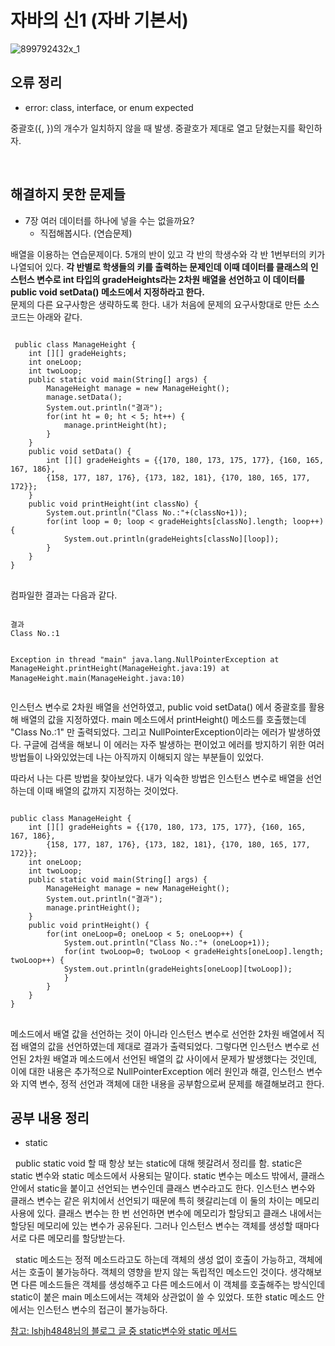 # 자바의 신1 (자바 기본서)
![899792432x_1](https://user-images.githubusercontent.com/52964052/91174549-63ef1400-e71a-11ea-90e7-c92698c797b4.jpg)
## 오류 정리
  -  error: class, interface, or enum expected <br>
 <p>  중괄호({, })의 개수가 일치하지 않을 때 발생. 중괄호가 제대로 열고 닫혔는지를 확인하자. </p>
 <br>
 
 ## 해결하지 못한 문제들
- 7장 여러 데이터를 하나에 넣을 수는 없을까요? 
  - 직접해봅시다. (연습문제) 
<p>  배열을 이용하는 연습문제이다. 5개의 반이 있고 각 반의 학생수와 각 반 1번부터의 키가 나열되어 있다. <strong>각 반별로 학생들의 키를 출력하는 문제인데 이때 데이터를 클래스의 인스턴스 변수로 int 타입의 gradeHeights라는 2차원 배열을 선언하고 이 데이터를 public void setData() 메소드에서 지정하라고 한다. </strong> <br>
문제의 다른 요구사항은 생략하도록 한다. 내가 처음에 문제의 요구사항대로 만든 소스코드는 아래와 같다. <br>
<pre>
<code>
 public class ManageHeight {
    int [][] gradeHeights;
    int oneLoop;
    int twoLoop;
    public static void main(String[] args) {
        ManageHeight manage = new ManageHeight();
        manage.setData();
        System.out.println("결과");
        for(int ht = 0; ht < 5; ht++) {
            manage.printHeight(ht);
        }
    }
    public void setData() {
        int [][] gradeHeights = {{170, 180, 173, 175, 177}, {160, 165, 167, 186}, 
        {158, 177, 187, 176}, {173, 182, 181}, {170, 180, 165, 177, 172}};
    }
    public void printHeight(int classNo) {
        System.out.println("Class No.:"+(classNo+1));
        for(int loop = 0; loop < gradeHeights[classNo].length; loop++) {
            System.out.println(gradeHeights[classNo][loop]);
        }
    }
}
</code>
</pre>
컴파일한 결과는 다음과 같다.
<pre>
<code>
결과
Class No.:1

Exception in thread "main" java.lang.NullPointerException
	at ManageHeight.printHeight(ManageHeight.java:19)
	at ManageHeight.main(ManageHeight.java:10)
</code>
</pre>
<p> 인스턴스 변수로 2차원 배열을 선언하였고, public void setData() 에서 중괄호를 활용해 배열의 값을 지정하였다. main 메소드에서 printHeight() 메소드를 호출했는데 "Class No.:1" 만 출력되었다. 그리고 NullPointerException이라는 에러가 발생하였다. 구글에 검색을 해보니 이 에러는 자주 발생하는 편이었고 에러를 방지하기 위한 여러 방법들이 나와있었는데 나는 아직까지 이해되지 않는 부분들이 있었다. </p>
<p> 따라서 나는 다른 방법을 찾아보았다. 내가 익숙한 방법은 인스턴스 변수로 배열을 선언하는데 이때 배열의 값까지 지정하는 것이었다. </p>
<pre>
<code>
public class ManageHeight {
    int [][] gradeHeights = {{170, 180, 173, 175, 177}, {160, 165, 167, 186}, 
        {158, 177, 187, 176}, {173, 182, 181}, {170, 180, 165, 177, 172}};
    int oneLoop;
    int twoLoop;
    public static void main(String[] args) {
        ManageHeight manage = new ManageHeight();
        System.out.println("결과");
        manage.printHeight();
    }
    public void printHeight() {
        for(int oneLoop=0; oneLoop < 5; oneLoop++) {
            System.out.println("Class No.:"+ (oneLoop+1));
            for(int twoLoop=0; twoLoop < gradeHeights[oneLoop].length; twoLoop++) {
            System.out.println(gradeHeights[oneLoop][twoLoop]);
            }
        }
    }
}
</code>
</pre>
<p> 메소드에서 배열 값을 선언하는 것이 아니라 인스턴스 변수로 선언한 2차원 배열에서 직접 배열의 값을 선언하였는데 제대로 결과가 출력되었다. 그렇다면 인스턴스 변수로 선언된 2차원 배열과 메소드에서 선언된 배열의 값 사이에서 문제가 발생했다는 것인데, 이에 대한 내용은 추가적으로 NullPointerException 에러 원인과 해결, 인스턴스 변수와 지역 변수, 정적 선언과 객체에 대한 내용을 공부함으로써 문제를 해결해보려고 한다. </p>
  
## 공부 내용 정리
* static 

<p> &nbsp public static void 할 때 항상 보는 static에 대해 헷갈려서 정리를 함. static은 static 변수와 static 메소드에서 사용되는 말이다. static 변수는 메소드 밖에서, 클래스 안에서 static을 붙이고 선언되는 변수인데 클래스 변수라고도 한다. 인스턴스 변수와 클래스 변수는 같은 위치에서 선언되기 때문에 특히 헷갈리는데 이 둘의 차이는 메모리 사용에 있다. 클래스 변수는 한 번 선언하면 변수에 메모리가 할당되고 클래스 내에서는 할당된 메모리에 있는 변수가 공유된다. 그러나 인스턴스 변수는 객체를 생성할 때마다 서로 다른 메모리를 할당받는다. </p>

<p> &nbsp static 메소드는 정적 메소드라고도 하는데 객체의 생성 없이 호출이 가능하고, 객체에서는 호출이 불가능하다. 객체의 영향을 받지 않는 독립적인 메소드인 것이다. 생각해보면 다른 메소드들은 객체를 생성해주고 다른 메소드에서 이 객체를 호출해주는 방식인데 static이 붙은 main 메소드에서는 객체와 상관없이 쓸 수 있었다. 또한 static 메소드 안에서는 인스턴스 변수의 접근이 불가능하다. </p>

[참고: lshjh4848님의 블로그 글 중 static변수와 static 메서드](https://velog.io/@lshjh4848/static%EB%B3%80%EC%88%98%EC%99%80-static-%EB%A9%94%EC%84%9C%EB%93%9C-final-xpk2l8e7g0)


